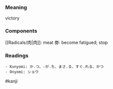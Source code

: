 ### Meaning

victory

### Components

[[Radicals/肉|肉]]: meat 劵: become fatigued; stop

### Readings

```
- Kunyomi: か.つ、-が.ち、まさ.る、すぐ.れる、かつ
- Onyomi: ショウ
```

#kanji
